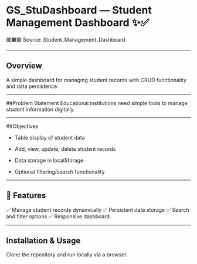 # GS_StuDashboard — Student Management Dashboard ✨✅

   🟥🟧🟩 Source: Student_Management_Dashboard

***

## Overview
A simple dashboard for managing student records with CRUD functionality and data persistence.

***

##Problem Statement
Educational institutions need simple tools to manage student information digitally.

***

##Objectives
- Table display of student data

- Add, view, update, delete student records

- Data storage in localStorage

- Optional filtering/search functionality

***

## 🌟 Features
✅ Manage student records dynamically
✅ Persistent data storage
✅ Search and filter options
✅ Responsive dashboard

***

## Installation & Usage
Clone the repository and run locally via a browser.
